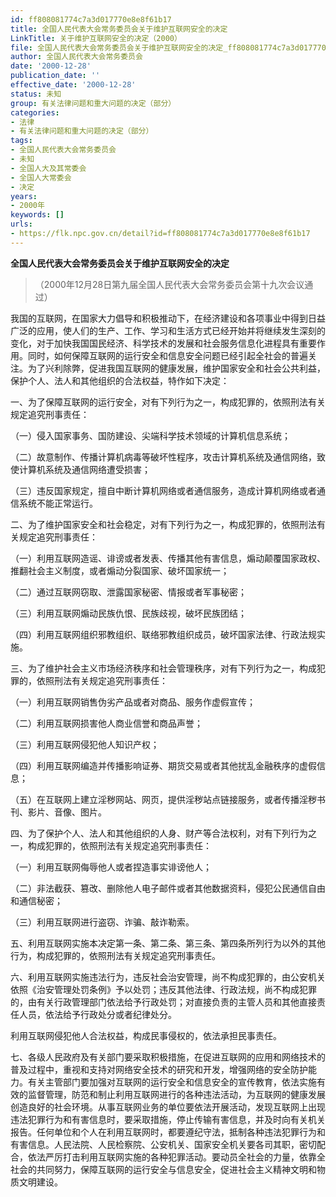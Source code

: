 ```yaml
---
id: ff808081774c7a3d017770e8e8f61b17
title: 全国人民代表大会常务委员会关于维护互联网安全的决定
LinkTitle: 关于维护互联网安全的决定（2000）
file: 全国人民代表大会常务委员会关于维护互联网安全的决定_ff808081774c7a3d017770e8e8f61b17.docx
author: 全国人民代表大会常务委员会
date: '2000-12-28'
publication_date: ''
effective_date: '2000-12-28'
status: 未知
group: 有关法律问题和重大问题的决定（部分）
categories:
- 法律
- 有关法律问题和重大问题的决定（部分）
tags:
- 全国人民代表大会常务委员会
- 未知
- 全国人大及其常委会
- 全国人大常委会
- 决定
years:
- 2000年
keywords: []
urls:
- https://flk.npc.gov.cn/detail?id=ff808081774c7a3d017770e8e8f61b17
---
```


**全国人民代表大会常务委员会关于维护互联网安全的决定**

> （2000年12月28日第九届全国人民代表大会常务委员会第十九次会议通过）

我国的互联网，在国家大力倡导和积极推动下，在经济建设和各项事业中得到日益广泛的应用，使人们的生产、工作、学习和生活方式已经开始并将继续发生深刻的变化，对于加快我国国民经济、科学技术的发展和社会服务信息化进程具有重要作用。同时，如何保障互联网的运行安全和信息安全问题已经引起全社会的普遍关注。为了兴利除弊，促进我国互联网的健康发展，维护国家安全和社会公共利益，保护个人、法人和其他组织的合法权益，特作如下决定：

一、为了保障互联网的运行安全，对有下列行为之一，构成犯罪的，依照刑法有关规定追究刑事责任：

（一）侵入国家事务、国防建设、尖端科学技术领域的计算机信息系统；

（二）故意制作、传播计算机病毒等破坏性程序，攻击计算机系统及通信网络，致使计算机系统及通信网络遭受损害；

（三）违反国家规定，擅自中断计算机网络或者通信服务，造成计算机网络或者通信系统不能正常运行。

二、为了维护国家安全和社会稳定，对有下列行为之一，构成犯罪的，依照刑法有关规定追究刑事责任：

（一）利用互联网造谣、诽谤或者发表、传播其他有害信息，煽动颠覆国家政权、推翻社会主义制度，或者煽动分裂国家、破坏国家统一；

（二）通过互联网窃取、泄露国家秘密、情报或者军事秘密；

（三）利用互联网煽动民族仇恨、民族歧视，破坏民族团结；

（四）利用互联网组织邪教组织、联络邪教组织成员，破坏国家法律、行政法规实施。

三、为了维护社会主义市场经济秩序和社会管理秩序，对有下列行为之一，构成犯罪的，依照刑法有关规定追究刑事责任：

（一）利用互联网销售伪劣产品或者对商品、服务作虚假宣传；

（二）利用互联网损害他人商业信誉和商品声誉；

（三）利用互联网侵犯他人知识产权；

（四）利用互联网编造并传播影响证券、期货交易或者其他扰乱金融秩序的虚假信息；

（五）在互联网上建立淫秽网站、网页，提供淫秽站点链接服务，或者传播淫秽书刊、影片、音像、图片。

四、为了保护个人、法人和其他组织的人身、财产等合法权利，对有下列行为之一，构成犯罪的，依照刑法有关规定追究刑事责任：

（一）利用互联网侮辱他人或者捏造事实诽谤他人；

（二）非法截获、篡改、删除他人电子邮件或者其他数据资料，侵犯公民通信自由和通信秘密；

（三）利用互联网进行盗窃、诈骗、敲诈勒索。

五、利用互联网实施本决定第一条、第二条、第三条、第四条所列行为以外的其他行为，构成犯罪的，依照刑法有关规定追究刑事责任。

六、利用互联网实施违法行为，违反社会治安管理，尚不构成犯罪的，由公安机关依照《治安管理处罚条例》予以处罚；违反其他法律、行政法规，尚不构成犯罪的，由有关行政管理部门依法给予行政处罚；对直接负责的主管人员和其他直接责任人员，依法给予行政处分或者纪律处分。

利用互联网侵犯他人合法权益，构成民事侵权的，依法承担民事责任。

七、各级人民政府及有关部门要采取积极措施，在促进互联网的应用和网络技术的普及过程中，重视和支持对网络安全技术的研究和开发，增强网络的安全防护能力。有关主管部门要加强对互联网的运行安全和信息安全的宣传教育，依法实施有效的监督管理，防范和制止利用互联网进行的各种违法活动，为互联网的健康发展创造良好的社会环境。从事互联网业务的单位要依法开展活动，发现互联网上出现违法犯罪行为和有害信息时，要采取措施，停止传输有害信息，并及时向有关机关报告。任何单位和个人在利用互联网时，都要遵纪守法，抵制各种违法犯罪行为和有害信息。人民法院、人民检察院、公安机关、国家安全机关要各司其职，密切配合，依法严厉打击利用互联网实施的各种犯罪活动。要动员全社会的力量，依靠全社会的共同努力，保障互联网的运行安全与信息安全，促进社会主义精神文明和物质文明建设。
